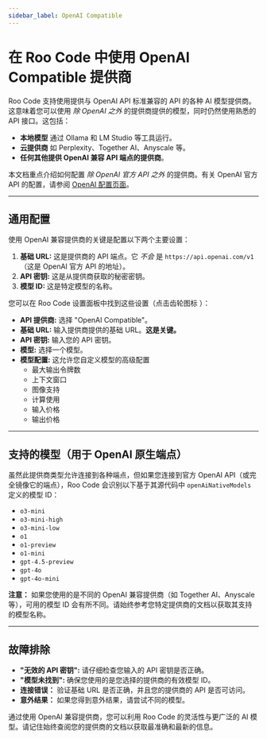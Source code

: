 ```yaml
---
sidebar_label: OpenAI Compatible
---
```


# 在 Roo Code 中使用 OpenAI Compatible 提供商

Roo Code 支持使用提供与 OpenAI API 标准兼容的 API 的各种 AI 模型提供商。这意味着您可以使用 *除 OpenAI 之外* 的提供商提供的模型，同时仍然使用熟悉的 API 接口。这包括：

*   **本地模型** 通过 Ollama 和 LM Studio 等工具运行。
*   **云提供商** 如 Perplexity、Together AI、Anyscale 等。
*   **任何其他提供 OpenAI 兼容 API 端点的提供商**。

本文档重点介绍如何配置 *除 OpenAI 官方 API 之外* 的提供商。有关 OpenAI 官方 API 的配置，请参阅 [OpenAI 配置页面](/providers/openai)。

---

## 通用配置

使用 OpenAI 兼容提供商的关键是配置以下两个主要设置：

1.  **基础 URL:** 这是提供商的 API 端点。它 *不会* 是 `https://api.openai.com/v1`（这是 OpenAI 官方 API 的地址）。
2.  **API 密钥:** 这是从提供商获取的秘密密钥。
3.  **模型 ID:** 这是特定模型的名称。

您可以在 Roo Code 设置面板中找到这些设置（点击齿轮图标 <Codicon name="gear" />）：

*   **API 提供商:** 选择 "OpenAI Compatible"。
*   **基础 URL:** 输入提供商提供的基础 URL。**这是关键。**
*   **API 密钥:** 输入您的 API 密钥。
*   **模型:** 选择一个模型。
*   **模型配置:** 这允许您自定义模型的高级配置
    - 最大输出令牌数
    - 上下文窗口
    - 图像支持
    - 计算使用
    - 输入价格
    - 输出价格

---

## 支持的模型（用于 OpenAI 原生端点）

虽然此提供商类型允许连接到各种端点，但如果您连接到官方 OpenAI API（或完全镜像它的端点），Roo Code 会识别以下基于其源代码中 `openAiNativeModels` 定义的模型 ID：

*   `o3-mini`
*   `o3-mini-high`
*   `o3-mini-low`
*   `o1`
*   `o1-preview`
*   `o1-mini`
*   `gpt-4.5-preview`
*   `gpt-4o`
*   `gpt-4o-mini`

**注意：** 如果您使用的是不同的 OpenAI 兼容提供商（如 Together AI、Anyscale 等），可用的模型 ID 会有所不同。请始终参考您特定提供商的文档以获取其支持的模型名称。

---

## 故障排除

*   **"无效的 API 密钥":** 请仔细检查您输入的 API 密钥是否正确。
*   **"模型未找到":** 确保您使用的是您选择的提供商的有效模型 ID。
*   **连接错误：** 验证基础 URL 是否正确，并且您的提供商的 API 是否可访问。
*   **意外结果：** 如果您得到意外结果，请尝试不同的模型。

通过使用 OpenAI 兼容提供商，您可以利用 Roo Code 的灵活性与更广泛的 AI 模型。请记住始终查阅您的提供商的文档以获取最准确和最新的信息。